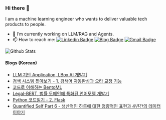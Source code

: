 ### Hi there :wave:

I am a machine learning engineer who wants to deliver valuable tech products to people.

- 🔭 I’m currently working on LLM/RAG and Agents.
- 📫 How to reach me: [![Linkedin Badge](https://img.shields.io/badge/-Linkedin-4169E1?style=flat-square&logo=Linkedin&logoColor=white&&link=https://www.linkedin.com/in/vividha-rawat-761905143/)](https://www.linkedin.com/in/dongjun-lee/)
[![Blog Badge](https://img.shields.io/badge/-Blog-000?style=flat-square&logo=Github&logoColor=white&&link=https://dongjunlee.github.io/)](https://dongjunlee.github.io/)
[![Gmail Badge](https://img.shields.io/badge/-Gmail-c14438?style=flat-square&logo=Gmail&logoColor=white&link=mailto:rvividha@gmail.com)](mailto:humanbrain.djlee@gmail.com)


![Github Stats](https://github-readme-stats.vercel.app/api?username=DongjunLee&show_icons=true&count_private=true&theme=gotham)

#### Blogs (Korean)

- [LLM 기반 Application, LBox AI 개발기](https://medium.com/lbox-team/llm-%EA%B8%B0%EB%B0%98-application-lbox-ai-%EA%B0%9C%EB%B0%9C%EA%B8%B0-e00fdcad705f)
- [검색 시스템 톺아보기 - 1. 검색어 자동완성과 오타 교정 기능](https://medium.com/lbox-team/%EA%B2%80%EC%83%89-%EC%8B%9C%EC%8A%A4%ED%85%9C-%ED%86%BA%EC%95%84%EB%B3%B4%EA%B8%B0-1-%EA%B2%80%EC%83%89%EC%96%B4-%EC%9E%90%EB%8F%99%EC%99%84%EC%84%B1%EA%B3%BC-%EC%98%A4%ED%83%80-%EA%B5%90%EC%A0%95-%EA%B8%B0%EB%8A%A5-bf93fffa5485)
- [코드로 이해하는 BentoML](https://medium.com/lbox-team/%EC%BD%94%EB%93%9C%EB%A1%9C-%EC%9D%B4%ED%95%B4%ED%95%98%EB%8A%94-bentoml-ca587fbc9fe3)
- [Legal-BERT, 법률 도메인에 특화된 언어모델 개발기](https://medium.com/lbox-team/legal-bert-%EB%B2%95%EB%A5%A0-%EB%8F%84%EB%A9%94%EC%9D%B8%EC%97%90-%ED%8A%B9%ED%99%94%EB%90%9C-%EC%96%B8%EC%96%B4%EB%AA%A8%EB%8D%B8-%EA%B0%9C%EB%B0%9C%EA%B8%B0-940d64a6f908)
- [Python 코드읽기 - 2. Flask](https://dongjunlee.github.io/code%20reading/CodeReading-2_Flask/)
- [Quantified Self Part 6 - 생산적인 하루에 대한 정량적인 표현과 4년간의 데이터 이야기](https://dongjunlee.github.io/quantified%20self/QS_Part_6_Analysis_My_Life/)
